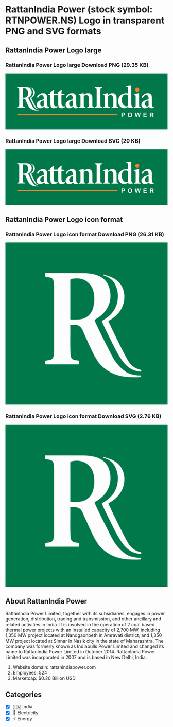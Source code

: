 # RattanIndia Power (stock symbol: RTNPOWER.NS) Logo in transparent PNG and SVG formats

## RattanIndia Power Logo large

### RattanIndia Power Logo large Download PNG (29.35 KB)

![RattanIndia Power Logo large Download PNG (29.35 KB)](/img/orig/RTNPOWER.NS_BIG-de38eaf8.png)

### RattanIndia Power Logo large Download SVG (20 KB)

![RattanIndia Power Logo large Download SVG (20 KB)](/img/orig/RTNPOWER.NS_BIG-16aff375.svg)

## RattanIndia Power Logo icon format

### RattanIndia Power Logo icon format Download PNG (26.31 KB)

![RattanIndia Power Logo icon format Download PNG (26.31 KB)](/img/orig/RTNPOWER.NS-813a1267.png)

### RattanIndia Power Logo icon format Download SVG (2.76 KB)

![RattanIndia Power Logo icon format Download SVG (2.76 KB)](/img/orig/RTNPOWER.NS-c9d9a4ee.svg)

## About RattanIndia Power

RattanIndia Power Limited, together with its subsidiaries, engages in power generation, distribution, trading and transmission, and other ancillary and related activities in India. It is involved in the operation of 2 coal based thermal power projects with an installed capacity of 2,700 MW, including 1,350 MW project located at Nandgaonpeth in Amravati district; and 1,350 MW project located at Sinnar in Nasik city in the state of Maharashtra. The company was formerly known as Indiabulls Power Limited and changed its name to RattanIndia Power Limited in October 2014. RattanIndia Power Limited was incorporated in 2007 and is based in New Delhi, India.

1. Website domain: rattanindiapower.com
2. Employees: 524
3. Marketcap: $0.20 Billion USD


## Categories
- [x] 🇮🇳 India
- [x] 🔋 Electricity
- [x] ⚡ Energy

